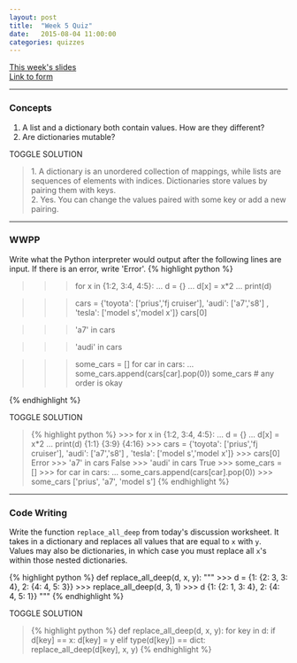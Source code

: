 ```yaml
---
layout: post
title:  "Week 5 Quiz"
date:   2015-08-04 11:00:00
categories: quizzes
---
```


[This week's slides](https://docs.google.com/presentation/d/132hKvcz5OPqOiJfBFuOjTflGQzJS6_DGwCPsU0qUNo8/edit?usp=sharing)  
[Link to form](https://docs.google.com/a/berkeley.edu/forms/d/1Pj2oU_nOk7LV3oxGd32Qrk6ZaWlQDa_HZE_211K3Bd8/viewform)

---

### Concepts
1. A list and a dictionary both contain values. How are they different?
2. Are dictionaries mutable?

<a class="btn btn-default solution-toggle">TOGGLE SOLUTION</a>

<blockquote class="solution">
1. A dictionary is an unordered collection of mappings, while lists are sequences of elements with indices. Dictionaries store values by pairing them with keys.<br/>
2. Yes. You can change the values paired with some key or add a new pairing.
</blockquote>

---

### WWPP  
Write what the Python interpreter would output after the following lines are input. If there is an error, write 'Error'.
{% highlight python %}
>>> for x in {1:2, 3:4, 4:5}:
...    	d = {}
... 	d[x] = x*2
... 	print(d)

>>> cars = {'toyota': ['prius','fj cruiser'], 'audi': ['a7','s8'] , 'tesla': ['model s','model x']}
>>> cars[0]

>>> 'a7' in cars

>>> 'audi' in cars

>>> some_cars = []
>>> for car in cars:
...     some_cars.append(cars[car].pop(0))
>>> some_cars # any order is okay

{% endhighlight %}

<a class="btn btn-default solution-toggle-2">TOGGLE SOLUTION</a>

<blockquote class="solution-2">{% highlight python %}
>>> for x in {1:2, 3:4, 4:5}:
...    	d = {}
... 	d[x] = x*2
... 	print(d)
{1:1}
{3:9}
{4:16}
>>> cars = {'toyota': ['prius','fj cruiser'], 'audi': ['a7','s8'] , 'tesla': ['model s','model x']}
>>> cars[0]
Error
>>> 'a7' in cars
False
>>> 'audi' in cars
True
>>> some_cars = []
>>> for car in cars:
...     some_cars.append(cars[car].pop(0))
>>> some_cars
['prius', 'a7', 'model s']
{% endhighlight %}
</blockquote>

---

### Code Writing
Write the function `replace_all_deep` from today's discussion worksheet. It takes in a dictionary and replaces all values that are equal to `x` with `y`. Values may also be dictionaries, in which case you must replace all `x`'s within those nested dictionaries.

{% highlight python %}
def replace_all_deep(d, x, y):
    """
    >>> d = {1: {2: 3, 3: 4}, 2: {4: 4, 5: 3}}
    >>> replace_all_deep(d, 3, 1)
    >>> d
    {1: {2: 1, 3: 4}, 2: {4: 4, 5: 1}}
    """
{% endhighlight %}

<a class="btn btn-default solution-toggle-3">TOGGLE SOLUTION</a>

<blockquote class="solution-3">{% highlight python %}
def replace_all_deep(d, x, y):
    for key in d:
        if d[key] == x:
            d[key] = y
        elif type(d[key]) == dict:
            replace_all_deep(d[key], x, y)
{% endhighlight %}
</blockquote>
